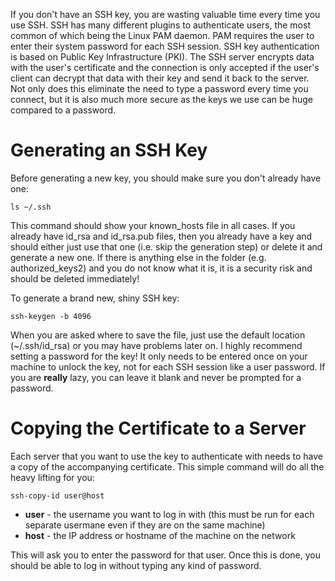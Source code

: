 If you don't have an SSH key, you are wasting valuable time every time you use SSH. SSH has many different plugins to authenticate users, the most common of which being the Linux PAM daemon. PAM requires the user to enter their system password for each SSH session. SSH key authentication is based on Public Key Infrastructure (PKI). The SSH server encrypts data with the user's certificate and the connection is only accepted if the user's client can decrypt that data with their key and send it back to the server. Not only does this eliminate the need to type a password every time you connect, but it is also much more secure as the keys we use can be huge compared to a password.

# Generating an SSH Key

Before generating a new key, you should make sure you don't already have one:

    ls ~/.ssh

This command should show your known_hosts file in all cases. If you already have id_rsa and id_rsa.pub files, then you already have a key and should either just use that one (i.e. skip the generation step) or delete it and generate a new one. If there is anything else in the folder (e.g. authorized_keys2) and you do not know what it is, it is a security risk and should be deleted immediately!

To generate a brand new, shiny SSH key:

    ssh-keygen -b 4096

When you are asked where to save the file, just use the default location (~/.ssh/id_rsa) or you may have problems later on. I highly recommend setting a password for the key! It only needs to be entered once on your machine to unlock the key, not for each SSH session like a user password. If you are **really** lazy, you can leave it blank and never be prompted for a password.

# Copying the Certificate to a Server

Each server that you want to use the key to authenticate with needs to have a copy of the accompanying certificate. This simple command will do all the heavy lifting for you:

    ssh-copy-id user@host

* **user** - the username you want to log in with (this must be run for each separate usermane even if they are on the same machine)
* **host** - the IP address or hostname of the machine on the network

This will ask you to enter the password for that user. Once this is done, you should be able to log in without typing any kind of password.